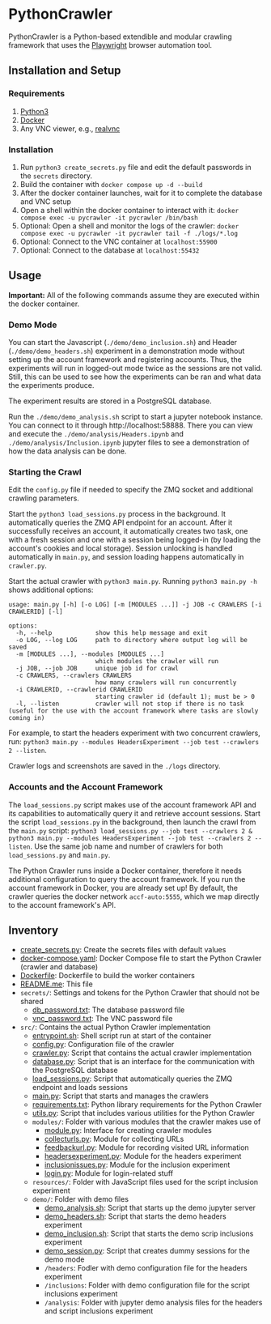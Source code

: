 # PythonCrawler

PythonCrawler is a Python-based extendible and modular crawling framework that uses the [Playwright](https://playwright.dev/) browser automation tool.

## Installation and Setup

### Requirements

1. [Python3](https://www.python.org/downloads/)
2. [Docker](https://docs.docker.com/get-docker/)
3. Any VNC viewer, e.g., [realvnc](https://www.realvnc.com/de/connect/download/viewer/)

### Installation

1. Run `python3 create_secrets.py` file and edit the default passwords in the `secrets` directory.
2. Build the container with `docker compose up -d --build`
3. After the docker container launches, wait for it to complete the database and VNC setup
4. Open a shell within the docker container to interact with it: `docker compose exec -u pycrawler -it pycrawler /bin/bash`
5. Optional: Open a shell and monitor the logs of the crawler: `docker compose exec -u pycrawler -it pycrawler tail -f ./logs/*.log`
6. Optional: Connect to the VNC container at `localhost:55900`
7. Optional: Connect to the database at `localhost:55432`

## Usage

**Important:** All of the following commands assume they are executed within the docker container.

### Demo Mode

You can start the Javascript (`./demo/demo_inclusion.sh`) and Header (`./demo/demo_headers.sh`) experiment in a demonstration mode without setting up the account framework and registering accounts. Thus, the experiments will run in logged-out mode twice as the sessions are not valid. Still, this can be used to see how the experiments can be ran and what data the experiments produce.

The experiment results are stored in a PostgreSQL database.

Run the `./demo/demo_analysis.sh` script to start a jupyter notebook instance. You can connect to it through http://localhost:58888. There you can view and execute the `./demo/analysis/Headers.ipynb` and `./demo/analysis/Inclusion.ipynb` jupyter files to see a demonstration of how the data analysis can be done.

### Starting the Crawl

Edit the `config.py` file if needed to specify the ZMQ socket and additional crawling parameters.

Start the `python3 load_sessions.py` process in the background. It automatically queries the ZMQ API endpoint for an account. After it successfully receives an account, it automatically creates two task, one with a fresh session and one with a session being logged-in (by loading the account's cookies and local storage). Session unlocking is handled automatically in `main.py`, and session loading happens automatically in `crawler.py`.

Start the actual crawler with `python3 main.py`. Running `python3 main.py -h` shows additional options:
```
usage: main.py [-h] [-o LOG] [-m [MODULES ...]] -j JOB -c CRAWLERS [-i CRAWLERID] [-l]

options:
  -h, --help            show this help message and exit
  -o LOG, --log LOG     path to directory where output log will be saved
  -m [MODULES ...], --modules [MODULES ...]
                        which modules the crawler will run
  -j JOB, --job JOB     unique job id for crawl
  -c CRAWLERS, --crawlers CRAWLERS
                        how many crawlers will run concurrently
  -i CRAWLERID, --crawlerid CRAWLERID
                        starting crawler id (default 1); must be > 0
  -l, --listen          crawler will not stop if there is no task (useful for the use with the account framework where tasks are slowly coming in)
  ```

For example, to start the headers experiment with two concurrent crawlers, run: `python3 main.py --modules HeadersExperiment --job test --crawlers 2 --listen`.

Crawler logs and screenshots are saved in the `./logs` directory.

### Accounts and the Account Framework

The `load_sessions.py` script makes use of the account framework API and its capabilities to automatically query it and retrieve account sessions. Start the script `load_sessions.py` in the background, then launch the crawl from the `main.py` script: `python3 load_sessions.py --job test --crawlers 2 & python3 main.py --modules HeadersExperiment --job test --crawlers 2 --listen`. Use the same job name and number of crawlers for both `load_sessions.py` and `main.py`.

The Python Crawler runs inside a Docker container, therefore it needs additional configuration to query the account framework. If you run the account framework in Docker, you are already set up! By default, the crawler queries the docker network `accf-auto:5555`, which we map directly to the account framework's API.

## Inventory
- [create_secrets.py](create_secrets.py): Create the secrets files with default values
- [docker-compose.yaml](docker-compose.yaml): Docker Compose file to start the Python Crawler (crawler and database)
- [Dockerfile](Dockerfile): Dockerfile to build the worker containers 
- [README.me](README.md): This file
- `secrets/`: Settings and tokens for the Python Crawler that should not be shared
  - [db_password.txt](secrets/db_password.txt): The database password file
  - [vnc_password.txt](secrets/vnc_password.txt): The VNC password file
- `src/`: Contains the actual Python Crawler implementation
  - [entrypoint.sh](src/entrypoint.sh): Shell script run at start of the container
  - [config.py](src/config.py): Configuration file of the crawler
  - [crawler.py](src/crawler.py): Script that contains the actual crawler implementation
  - [database.py](src/database.py): Script that is an interface for the communication with the PostgreSQL database
  - [load_sessions.py](src/load_sessions.py): Script that automatically queries the ZMQ endpoint and loads sessions
  - [main.py](src/main.py): Script that starts and manages the crawlers
  - [requirements.txt](src/requirements.txt): Python library requirements for the Python Crawler
  - [utils.py](src/utils.py): Script that includes various utilities for the Python Crawler
  - `modules/`: Folder with various modules that the crawler makes use of
    - [module.py](src/modules/module.py): Interface for creating crawler modules
    - [collecturls.py](src/modules/collecturls.py): Module for collecting URLs
    - [feedbackurl.py](src/modules/feedbackurl.py): Module for recording visited URL information
    - [headersexperiment.py](src/modules/headersexperiment.py): Module for the headers experiment
    - [inclusionissues.py](src/modules/inclusionissues.py): Module for the inclusion experiment
    - [login.py](src/modules/login.py): Module for login-related stuff
  - `resources/`: Folder with JavaScript files used for the script inclusion experiment
  - `demo/`: Folder with demo files
    - [demo_analysis.sh](src/demo/demo_analysis.sh): Script that starts up the demo jupyter server
    - [demo_headers.sh](src/demo/demo_headers.sh): Script that starts the demo headers experiment
    - [demo_inclusion.sh](src/demo/demo_inclusion.sh): Script that starts the demo scrip inclusions experiment
    - [demo_session.py](src/demo/demo_session.py): Script that creates dummy sessions for the demo mode
    - `/headers`: Fodler with demo configuration file for the headers experiment
    - `/inclusions`: Folder with demo configuration file for the script inclusions experiment
    - `/analysis`: Folder with jupyter demo analysis files for the headers and script inclusions experiment
